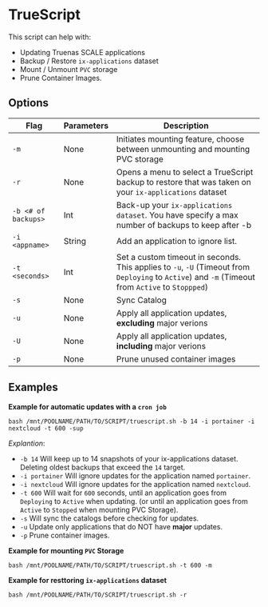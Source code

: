 # TrueScript

This script can help with:

- Updating Truenas SCALE applications
- Backup / Restore `ix-applications` dataset
- Mount / Unmount `PVC` storage
- Prune Container Images.

## Options

| Flag                | Parameters | Description                                                                                                                                       |
| ------------------- | ---------- | ------------------------------------------------------------------------------------------------------------------------------------------------- |
| `-m`                | None       | Initiates mounting feature, choose between unmounting and mounting PVC storage                                                                    |
| `-r`                | None       | Opens a menu to select a TrueScript backup to restore that was taken on your `ix-applications` dataset                                            |
| `-b <# of backups>` | Int        | Back-up your `ix-applications dataset`. You have specify a max number of backups to keep after -b                                                 |
| `-i <appname>`      | String     | Add an application to ignore list.                                                                                                                |
| `-t <seconds>`      | Int        | Set a custom timeout in seconds. This applies to `-u`, `-U` (Timeout from `Deploying` to `Active`) and `-m` (Timeout from `Active` to `Stoppped`) |
| `-s`                | None       | Sync Catalog                                                                                                                                      |
| `-u`                | None       | Apply all application updates, **excluding** major verions                                                                                        |
| `-U`                | None       | Apply all application updates, **including** major verions                                                                                        |
| `-p`                | None       | Prune unused container images                                                                                                                     |

## Examples

**Example for automatic updates with a `cron job`**

```
bash /mnt/POOLNAME/PATH/TO/SCRIPT/truescript.sh -b 14 -i portainer -i nextcloud -t 600 -sup
```

_Explantion_:

- `-b 14` Will keep up to 14 snapshots of your ix-applications dataset. Deleting oldest backups that exceed the `14` target.
- `-i portainer` Will ignore updates for the application named `portainer`.
- `-i nextcloud` Will ignore updates for the application named `nextcloud`.
- `-t 600` Will wait for `600` seconds, until an application goes from `Deploying` to `Active` when updating. (or until an application goes from `Active` to `Stopped` when mounting PVC Storage).
- `-s` Will sync the catalogs before checking for updates.
- `-u` Update only applications that do NOT have **major** updates.
- `-p` Prune container images.

**Example for mounting `PVC` Storage**

```
bash /mnt/POOLNAME/PATH/TO/SCRIPT/truescript.sh -t 600 -m
```

**Example for resttoring `ix-applications` dataset**

```
bash /mnt/POOLNAME/PATH/TO/SCRIPT/truescript.sh -r
```
